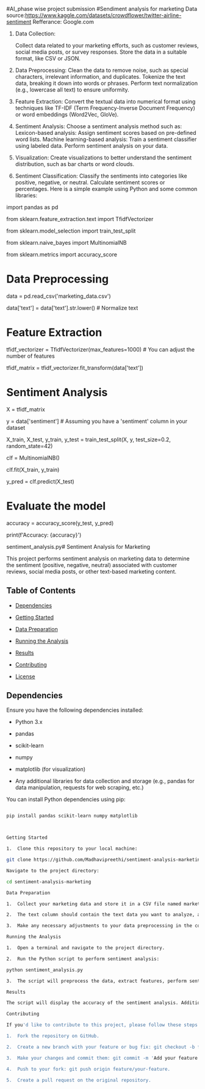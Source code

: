 #AI_phase wise project submission #Sendiment analysis for marketing Data source:https://www.kaggle.com/datasets/crowdflower/twitter-airline-sentiment
Refferance: Google.com
1.	Data Collection:

	Collect data related to your marketing efforts, such as customer reviews, social media posts, or survey responses.
	Store the data in a suitable format, like CSV or JSON.
2.	Data Preprocessing:
	Clean the data to remove noise, such as special characters, irrelevant information, and duplicates.
	Tokenize the text data, breaking it down into words or phrases.
Perform text normalization (e.g., lowercase all text) to ensure uniformity.
3.	Feature Extraction:
	Convert the textual data into numerical format using techniques like TF-IDF (Term Frequency-Inverse Document Frequency) or word embeddings (Word2Vec, GloVe).
4.	Sentiment Analysis:
	Choose a sentiment analysis method such as:
Lexicon-based analysis: Assign sentiment scores based on pre-defined word lists.
	Machine learning-based analysis: Train a sentiment classifier using labeled data.
	Perform sentiment analysis on your data.

5.	Visualization:
	Create visualizations to better understand the sentiment distribution, such as bar charts or word clouds.
6.	Sentiment Classification:
	Classify the sentiments into categories like positive, negative, or neutral.
	Calculate sentiment scores or percentages.
Here is a simple example using Python and some common libraries:

import pandas as pd

from sklearn.feature_extraction.text import TfidfVectorizer

from sklearn.model_selection import train_test_split

from sklearn.naive_bayes import MultinomialNB

from sklearn.metrics import accuracy_score



# Data Preprocessing

data = pd.read_csv('marketing_data.csv')

data['text'] = data['text'].str.lower()  # Normalize text



# Feature Extraction

tfidf_vectorizer = TfidfVectorizer(max_features=1000)  # You can adjust the number of features

tfidf_matrix = tfidf_vectorizer.fit_transform(data['text'])



# Sentiment Analysis

X = tfidf_matrix

y = data['sentiment']  # Assuming you have a 'sentiment' column in your dataset



X_train, X_test, y_train, y_test = train_test_split(X, y, test_size=0.2, random_state=42)



clf = MultinomialNB()

clf.fit(X_train, y_train)

y_pred = clf.predict(X_test)



# Evaluate the model

accuracy = accuracy_score(y_test, y_pred)

print(f'Accuracy: {accuracy}')

sentiment_analysis.py# Sentiment Analysis for Marketing

This project performs sentiment analysis on marketing data to determine the sentiment (positive, negative, neutral) associated with customer reviews, social media posts, or other text-based marketing content.

## Table of Contents

- [Dependencies](#dependencies)

- [Getting Started](#getting-started)

- [Data Preparation](#data-preparation)

- [Running the Analysis](#running-the-analysis)

- [Results](#results)

- [Contributing](#contributing)

- [License](#license)

## Dependencies

Ensure you have the following dependencies installed:

- Python 3.x

- pandas

- scikit-learn

- numpy

- matplotlib (for visualization)

- Any additional libraries for data collection and storage (e.g., pandas for data manipulation, requests for web scraping, etc.)

You can install Python dependencies using pip:



```bash

pip install pandas scikit-learn numpy matplotlib



Getting Started

1.	Clone this repository to your local machine:

git clone https://github.com/Madhavipreethi/sentiment-analysis-marketing.git

Navigate to the project directory:

cd sentiment-analysis-marketing

Data Preparation

1.	Collect your marketing data and store it in a CSV file named marketing_data.csv. Ensure that the CSV file has at least two columns: text and sentiment.

2.	The text column should contain the text data you want to analyze, and the sentiment column should indicate the sentiment associated with each text (e.g., 'positive', 'negative', 'neutral').

3.	Make any necessary adjustments to your data preprocessing in the code to clean and format your text data.

Running the Analysis

1.	Open a terminal and navigate to the project directory.

2.	Run the Python script to perform sentiment analysis:

python sentiment_analysis.py

3.	The script will preprocess the data, extract features, perform sentiment analysis, and display the accuracy of the analysis.

Results

The script will display the accuracy of the sentiment analysis. Additionally, you can customize the code to generate visualizations or further insights into the sentiment distribution of your marketing data.

Contributing

If you'd like to contribute to this project, please follow these steps:

1.	Fork the repository on GitHub.

2.	Create a new branch with your feature or bug fix: git checkout -b feature/your-feature.

3.	Make your changes and commit them: git commit -m 'Add your feature'.

4.	Push to your fork: git push origin feature/your-feature.

5.	Create a pull request on the original repository.
